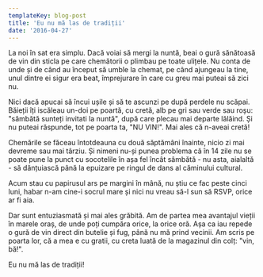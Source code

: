 ```yaml
---
templateKey: blog-post
title: 'Eu nu mă las de tradiții'
date: '2016-04-27'
---
```


La noi în sat era simplu. Dacă voiai să mergi la nuntă, beai o gură sănătoasă de vin din sticla pe care chemătorii o plimbau pe toate ulițele. Nu conta de unde și de când au început să umble la chemat, pe când ajungeau la tine, unul dintre ei sigur era beat, împrejurare în care cu greu mai puteai să zici nu.

Nici dacă apucai să încui ușile și să te ascunzi pe după perdele nu scăpai. Băieții îți iscăleau un-doi pe poartă, cu cretă, alb pe gri sau verde sau roșu: "sâmbătă sunteți invitati la nuntă", după care plecau mai departe lălăind. Și nu puteai răspunde, tot pe poarta ta, "NU VIN!". Mai ales că n-aveai cretă!

Chemările se făceau întotdeauna cu două săptămâni înainte, nicio zi mai devreme sau mai târziu. Și nimeni nu-și punea problema că în 14 zile nu se poate pune la punct cu socotelile în așa fel încât sâmbătă - nu asta, aialaltă - să dănțuiască până la epuizare pe ringul de dans al căminului cultural.

Acum stau cu papirusul ars pe margini în mână, nu știu ce fac peste cinci luni, habar n-am cine-i socrul mare și nici nu vreau să-l sun să RSVP, orice ar fi aia.

Dar sunt entuziasmată și mai ales grăbită. Am de partea mea avantajul vieții în marele oraș, de unde poți cumpăra orice, la orice oră. Așa ca iau repede o gură de vin direct din butelie și fug, până nu mă prind vecinii. Am scris pe poarta lor, că a mea e cu gratii, cu creta luată de la magazinul din colț: "vin, bă!".

Eu nu mă las de tradiții!
